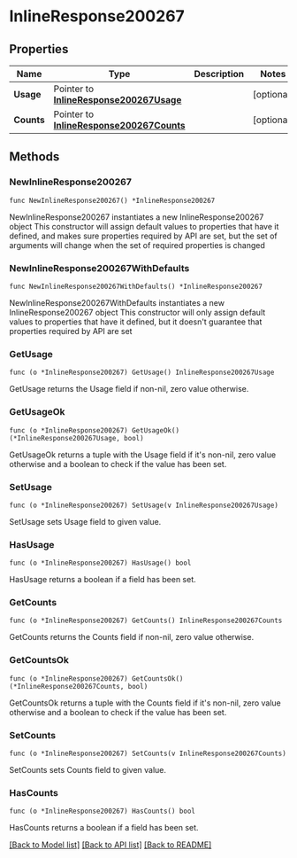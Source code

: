 # InlineResponse200267

## Properties

Name | Type | Description | Notes
------------ | ------------- | ------------- | -------------
**Usage** | Pointer to [**InlineResponse200267Usage**](InlineResponse200267Usage.md) |  | [optional] 
**Counts** | Pointer to [**InlineResponse200267Counts**](InlineResponse200267Counts.md) |  | [optional] 

## Methods

### NewInlineResponse200267

`func NewInlineResponse200267() *InlineResponse200267`

NewInlineResponse200267 instantiates a new InlineResponse200267 object
This constructor will assign default values to properties that have it defined,
and makes sure properties required by API are set, but the set of arguments
will change when the set of required properties is changed

### NewInlineResponse200267WithDefaults

`func NewInlineResponse200267WithDefaults() *InlineResponse200267`

NewInlineResponse200267WithDefaults instantiates a new InlineResponse200267 object
This constructor will only assign default values to properties that have it defined,
but it doesn't guarantee that properties required by API are set

### GetUsage

`func (o *InlineResponse200267) GetUsage() InlineResponse200267Usage`

GetUsage returns the Usage field if non-nil, zero value otherwise.

### GetUsageOk

`func (o *InlineResponse200267) GetUsageOk() (*InlineResponse200267Usage, bool)`

GetUsageOk returns a tuple with the Usage field if it's non-nil, zero value otherwise
and a boolean to check if the value has been set.

### SetUsage

`func (o *InlineResponse200267) SetUsage(v InlineResponse200267Usage)`

SetUsage sets Usage field to given value.

### HasUsage

`func (o *InlineResponse200267) HasUsage() bool`

HasUsage returns a boolean if a field has been set.

### GetCounts

`func (o *InlineResponse200267) GetCounts() InlineResponse200267Counts`

GetCounts returns the Counts field if non-nil, zero value otherwise.

### GetCountsOk

`func (o *InlineResponse200267) GetCountsOk() (*InlineResponse200267Counts, bool)`

GetCountsOk returns a tuple with the Counts field if it's non-nil, zero value otherwise
and a boolean to check if the value has been set.

### SetCounts

`func (o *InlineResponse200267) SetCounts(v InlineResponse200267Counts)`

SetCounts sets Counts field to given value.

### HasCounts

`func (o *InlineResponse200267) HasCounts() bool`

HasCounts returns a boolean if a field has been set.


[[Back to Model list]](../README.md#documentation-for-models) [[Back to API list]](../README.md#documentation-for-api-endpoints) [[Back to README]](../README.md)


